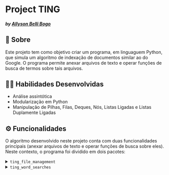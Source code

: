# Project TING
#### _by [Allyson Belli Bogo](https://www.linkedin.com/in/allysonbogo/)_

## :page_with_curl: Sobre

Este projeto tem como objetivo criar um programa, em linguaguem Python, que simula um algoritmo de indexação de documentos similar ao do Google. O programa permite anexar arquivos de texto e operar funções de busca de termos sobre tais arquivos.


## :man_technologist: Habilidades Desenvolvidas

* Análise assintótica
* Modularização em Python
* Manipulação de Pilhas, Filas, Deques, Nós, Listas Ligadas e Listas Duplamente Ligadas


## ⚙️ Funcionalidades

O algoritmo desenvolvido neste projeto conta com duas funcionalidades principais (anexar arquivos de texto e operar funções de busca sobre eles). Neste contexto, o programa foi dividido em dois pacotes:

<details>
  <summary> <code>ting_file_management</code> </summary>
  
  Esse pacote representa o módulo de gerenciamento de arquivos do programa, o qual permite anexar arquivos de texto (formato TXT) para, posteriormente, realizar operações de busca sobre eles.

</details>

<details>
  <summary> <code>ting_word_searches</code> </summary>
  
  Esse pacote representa o módulo de buscas do programa, que verifica a ocorrência de uma palavra em todos os arquivos processados, retornando uma lista com as informações de cada arquivo e as linhas em que a palavra foi encontrada em cada arquivo.

</details>
<br>